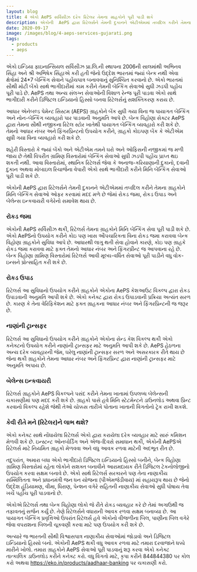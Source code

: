```yaml
---
layout: blog
title: 4 એકો AePS સર્વિસીઝ દરેક રિટેલર તેમના ગ્રાહકોને પૂરી પાડી શકે
description: એકોની  AePS દ્વારા રિટેલર્સને તેમની દુકાનને એટીએમમાં તબદિલ કરીને તેમના ગ્રાહકોને મિનિ બેન્કિંગ સેવાઓ ઓફર કરવામાં મદદ મળે છે જેમાં રોકડ જમા, રોકડ ઉપાડ અને બેલેન્સ ઇન્કવાયરી વગેરેનો સમાવેશ થાય છે
date: 2020-09-17
image: /images/blog/4-aeps-services-gujarati.png
tags:
  - products
  - aeps
---
```


એકો ઇન્ડિયા ફાઇનાન્સિયલ સર્વિસીઝ પ્રા.લિ.ની સ્થાપના 2006ની સાલમાંથી અભિનવ સિંહા અને શ્રી અભિષેક સિંહાએ કરી હતી જેનો ઉદ્દેશ ભારતમાં જ્યાં બેન્ક નથી એવા ક્ષેત્રોમાં 24*7 બેન્કિંગ સેવાને પહોંચપાત્ર બનાવવાનું સુનિશ્ચિત કરવાનો છે. એકો ભારતમાં સૌથી મોટી બેંકો સાથે ભાગીદારીમાં કામ કરીને તેમની બેન્કિંગ સેવાઓ સુધી ઝડપી પહોંચ પૂરી પાડે છે.  AePS તથા અન્ય સંલગ્ન સેવાઓની વિશાળ રેન્જ પૂરી પાડવા એકો સાથે ભાગીદારી કરીને ડિજિટલ ઇન્ડિયાનો હિસ્સો બનવા રિટેલર્સનું સશક્તિકરણ કરાય છે.


આધાર એનેબલ્ડ પેમેન્ટ સિસ્ટમ (AEPS) ગ્રાહકોને બેંક સુધી ગયા વિના જ પાયાગત બેન્કિંગ અને નોન-બેન્કિંગ વ્યવહારો પાર પાડવાની અનુમતિ આપે છે. બેન્ક વિહોણા સેક્ટર  AePS દ્વારા તેમના સૌથી નજીકના રિટેલ સ્ટોર ખાતેથી પાયાગત બેન્કિંગ વ્યવહારો કરી શકે છે. તેમનો આધાર નંબર અને ફિંગરપ્રિન્ટનો ઉપયોગ કરીને, ગ્રાહકો કોઇપણ બેંક કે એટીએમ સુધી ગયા વિના વ્યવહારો કરી શકે છે.


શહેરી વિસ્તારો કે જ્યાં બેંકો અને એટીએમ તમને ઘરો અને ઓફિસની નજીકમાં જ મળી જાય છે તેથી વિપરીત ગ્રામિણ વિસ્તારોમાં બેન્કિંગ સેવાઓ સુધી ઝડપી પહોંચ પ્રાપ્ત થઇ શકતી નથી. આવા વિસ્તારોમાં, સ્થાનિક રિટેલર્સ જેવા કે અનાજ-કરિયાણાની દુકાનો, દવાની દુકાન અથવા મોબાઇલ રિચાર્જના વેપારી એકો સાથે ભાગીદારી કરીને મિનિ બેન્કિંગ સેવાઓ પૂરી પાડી શકે છે.


એકોની  AePS દ્વારા રિટેલર્સને તેમની દુકાનને એટીએમમાં તબદિલ કરીને તેમના ગ્રાહકોને મિનિ બેન્કિંગ સેવાઓ ઓફર કરવામાં મદદ મળે છે જેમાં રોકડ જમા, રોકડ ઉપાડ અને બેલેન્સ ઇન્કવાયરી વગેરેનો સમાવેશ થાય છે.


### રોકડ જમા

એકોની  AePS સર્વિસીઝ થકી, રિટેલર્સ તેમના ગ્રાહકોને મિનિ બેન્કિંગ સેવા પૂરી પાડી શકે છે. એકો AePSનો ઉપયોગ કરીને કોઇ પણ ખાસ ઔપચારિકતા વિના રોકડ જમા કરાવવા બેન્ક વિહોણા ગ્રાહકોને સુવિધા આપે છે. આધારથી લાગુ થતી સેવા હોવાને કારણે, કોઇ પણ ગ્રાહકે રોકડ જમા કરાવવા માટે ફક્ત તેમનો આધાર નંબર અને ફિંગરપ્રીન્ટ જ આપવાના રહે છે. બેન્ક વિહોણા ગ્રામિણ વિસ્તારોમાં રિટેલર્સ આવી મૂલ્ય-વર્ધિત સેવાઓ પૂરી પાડીને વધુ વોક-ઇન્સને પ્રોત્સાહિત કરી શકે છે.


### રોકડ ઉપાડ

રિટેલર્સ આ સુવિધાનો ઉપયોગ કરીને ગ્રાહકોને એકોના  AePS કેશઆઉટ વિકલ્પ દ્વારા રોકડ ઉપાડવાની અનુમતિ આપી શકે છે. એકો કનેક્ટ દ્વારા રોકડ ઉપાડવાની પ્રક્રિયા અત્યંત સરળ છે. કારણ કે તેના વેરિફિકેશન માટે ફક્ત ગ્રાહકના આધાર નંબર અને ફિંગરપ્રિન્ટની જ જરૂર છે.


### નાણાંની ટ્રાન્સફર

રિટેલર્સ આ સુવિધાનો ઉપયોગ કરીને ગ્રાહકોને એકોના સેન્ડ કેશ વિકલ્પ થકી એકો કનેક્ટનો ઉપયોગ કરીને નાણાંની ટ્રાન્સફર માટે અનુમતિ આપી શકે છે.  AePS હેઠળના અન્ય દરેક વ્યવહારની જેમ, ઘરેલુ નાણાંની ટ્રાન્સફર સરળ અને અસરકારક રીતે થાય છે જેના થકી ગ્રાહકોને તેમના આધાર નંબર અને ફિંગરપ્રિન્ટ દ્વારા નાણાંની ટ્રાન્સફર માટે અનુમતિ અપાય છે.


### બેલેન્સ ઇન્કવાયરી

રિટેલર્સ ગ્રાહકોને  AePS વિકલ્પને પસંદ કરીને તેમના ખાતામાં ઉપલબ્ધ બેલેન્સની ચકાસણીમાં પણ મદદ કરી શકે છે. ગ્રાહકો પાસે હવે મિનિ સ્ટેટમેન્ટને ડાઉનલોડ અથવા પ્રિન્ટ કરવાનો વિકલ્પ રહેશે જેથી તેઓ ચોક્કસ તારીખે પોતાના ખાતાની વિગતોનો ટ્રેક રાખી શકશે.



### કેવી રીતે મને (રિટેલર)ને લાભ થશે?

એકો કનેક્ટ સાથે નોંધાયેલા રિટેલર્સ એકો દ્વારા કરાયેલા દરેક વ્યવહાર માટે સારું કમિશન મેળવી શકે છે. ઇન્સ્ટન્ટ ઓનબોર્ડિંગ અને એજ-દિવસે સમાધાન થકી, એકોની  AePSએ રિટેલર્સ માટે નિયમિત ગ્રાહકો મેળવવા અને વધુ આવક રળવા માટેની અદભૂત રીત છે.


તદુપરાંત, અમારા બધા એકો ભાગીદારો ડિજિટલ ઇન્ડિયાનો હિસ્સો બનીને, બેન્ક વિહોણા ગ્રામિણ વિસ્તારોમાં રહેતા લોકોને સશક્ત બનાવીને આરામદાયક રીતે ડિજિટલ ટેકનોલોજીનો ઉપયોગ કરવા સક્ષમ બનાવે છે. એકો સાથે રિટેલર્સ સરકારને પણ તેના નાણાકીય સમ્મિલિતતા અને પ્રધાનમંત્રી જન ધન યોજના (પીએમજેડીવાય) માં સહાયરૂપ થાય છે જેનો ઉદ્દેશ હૂંડિયામણ, વીમા, ધિરાણ, પેન્શન વગેરે સહિતની નાણાકીય સેવાઓ સુધી પોષાય તેવા ખર્ચે પહોંચ પૂરી પાડવાનો છે.


એકોએ રિટેલર્સ તથા બેન્ક વિહોણા લોકો જે રીતે રોકડ વ્યવહાર કરે છે તેમાં અગાઉથી જ તફાવતનું સર્જન કર્યું છે. તેણે રિટેલર્સને વધારાની આવક રળવા સક્ષમ બનાવ્યા છે. આ પાયાગત બેન્કિંગ પ્રવૃત્તિઓ ઉપરાંત રિટેલર્સ હવે એકોનો વીજળીના બિલ, પાણીના બિલ વગેરે જેવા વપરાશના બિલની ચૂકવણી કરવા માટે પણ ઉપયોગ કરી શકે છે.


અત્યારે જ ભારતની સૌથી વિશ્વાસપાત્ર નાણાકીય સેવાઓમાં જોડાવો અને ડિજિટલ ઇન્ડિયાનો હિસ્સો બનો. એકોની  AePS થકી વધુ આવક રળવા માટે તમારા દરવાજાને ધક્કો મારીને ખોલો. તમારા ગ્રાહકોને  AePS સેવાઓ પૂરી પાડવાનું શરૂ કરવા એકો કનેક્ટ તાત્કાલિક ડાઉનલોડ કરીને કનેક્ટ કરો. વધુ વિગતો માટે, કૃપા કરીને 844844380 પર કોલ કરો અથવા https://eko.in/products/aadhaar-banking પર ચકાસણી કરો.
